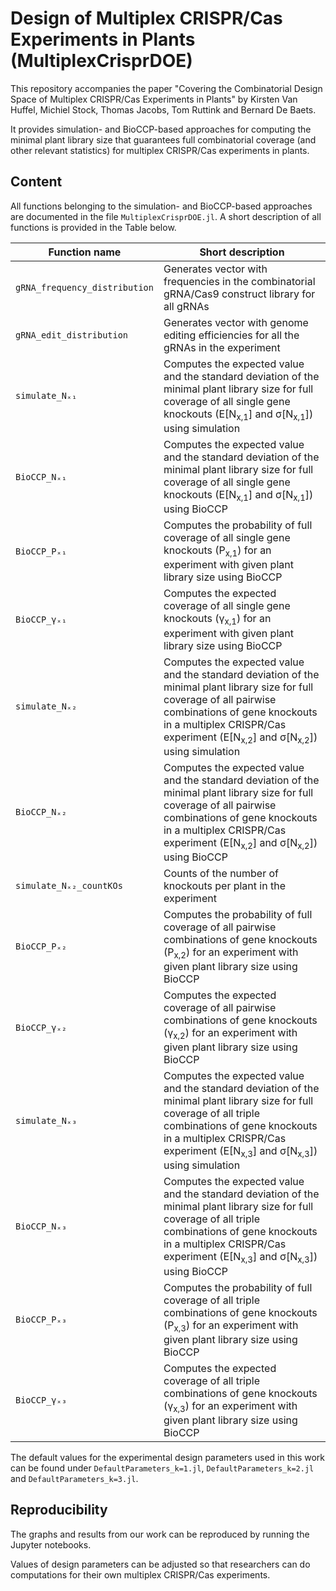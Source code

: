 # Design of Multiplex CRISPR/Cas Experiments in Plants (MultiplexCrisprDOE)
This repository accompanies the paper "Covering the Combinatorial Design Space of Multiplex CRISPR/Cas Experiments in Plants" by Kirsten Van Huffel, Michiel Stock, Thomas Jacobs, Tom Ruttink and Bernard De Baets.

It provides simulation- and BioCCP-based approaches for computing the minimal plant library size that guarantees full combinatorial coverage (and other relevant statistics) for  multiplex CRISPR/Cas experiments in plants. 

## Content
All functions belonging to the simulation- and BioCCP-based approaches are documented in the file `MultiplexCrisprDOE.jl`. A short description of all functions is provided in the Table below.

Function name    | Short description
---------------- | -----------------
`gRNA_frequency_distribution`        | Generates vector with frequencies in the combinatorial gRNA/Cas9 construct library for all gRNAs 
`gRNA_edit_distribution`      | Generates vector with genome editing efficiencies for all the gRNAs in the experiment 
`simulate_Nₓ₁`         | Computes the expected value and the standard deviation of the minimal plant library size for full coverage of all single gene knockouts (E[N<sub>x,1</sub>] and σ[N<sub>x,1</sub>]) using simulation 
`BioCCP_Nₓ₁` | Computes the expected value and the standard deviation of the minimal plant library size for full coverage of all single gene knockouts (E[N<sub>x,1</sub>] and σ[N<sub>x,1</sub>]) using BioCCP 
`BioCCP_Pₓ₁` | Computes the probability of full coverage of all single gene knockouts (P<sub>x,1</sub>) for an experiment with given plant library size using BioCCP 
`BioCCP_γₓ₁` | Computes the expected coverage of all single gene knockouts (γ<sub>x,1</sub>) for an experiment with given plant library size using BioCCP 
`simulate_Nₓ₂`      | Computes the expected value and the standard deviation of the minimal plant library size for full coverage of all pairwise combinations of gene knockouts in a multiplex CRISPR/Cas experiment (E[N<sub>x,2</sub>] and σ[N<sub>x,2</sub>]) using simulation 
`BioCCP_Nₓ₂`         | Computes the expected value and the standard deviation of the minimal plant library size for full coverage of all pairwise combinations of gene knockouts in a multiplex CRISPR/Cas experiment (E[N<sub>x,2</sub>] and σ[N<sub>x,2</sub>]) using BioCCP 
`simulate_Nₓ₂_countKOs` | Counts of the number of knockouts per plant in the experiment 
`BioCCP_Pₓ₂` | Computes the probability of full coverage of all pairwise combinations of gene knockouts (P<sub>x,2</sub>) for an experiment with given plant library size using BioCCP 
`BioCCP_γₓ₂` |  Computes the expected coverage of all pairwise combinations of gene knockouts (γ<sub>x,2</sub>) for an experiment with given plant library size using BioCCP 
`simulate_Nₓ₃` | Computes the expected value and the standard deviation of the minimal plant library size for full coverage of all triple combinations of gene knockouts in a multiplex CRISPR/Cas experiment (E[N<sub>x,3</sub>] and σ[N<sub>x,3</sub>]) using simulation 
`BioCCP_Nₓ₃` | Computes the expected value and the standard deviation of the minimal plant library size for full coverage of all triple combinations of gene knockouts in a multiplex CRISPR/Cas experiment (E[N<sub>x,3</sub>] and σ[N<sub>x,3</sub>]) using BioCCP 
`BioCCP_Pₓ₃` | Computes the probability of full coverage of all triple combinations of gene knockouts (P<sub>x,3</sub>) for an experiment with given plant library size using BioCCP 
`BioCCP_γₓ₃` | Computes the expected coverage of all triple combinations of gene knockouts (γ<sub>x,3</sub>) for an experiment with given plant library size using BioCCP 

The default values for the experimental design parameters used in this work can be found under `DefaultParameters_k=1.jl`, `DefaultParameters_k=2.jl` and `DefaultParameters_k=3.jl`.

## Reproducibility
The graphs and results from our work can be reproduced by running the Jupyter notebooks. 

Values of design parameters can be adjusted so that researchers can do computations for their own multiplex CRISPR/Cas experiments.

